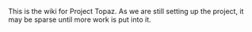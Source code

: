 This is the wiki for Project Topaz. As we are still setting up the project, it may be sparse until more work is put into it.